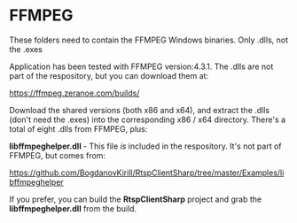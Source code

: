 # FFMPEG

These folders need to contain the FFMPEG Windows binaries. Only .dlls, not the .exes

Application has been tested with FFMPEG version:4.3.1. The .dlls are not part of the
respository, but you can download them at:

https://ffmpeg.zeranoe.com/builds/

Download the shared versions (both x86 and x64), and extract the .dlls (don't need the .exes)
into the corresponding x86 / x64 directory. There's a total of eight .dlls from FFMPEG, plus:

**libffmpeghelper.dll** - This file *is* included in the respository. It's not part of FFMPEG,
but comes from:

https://github.com/BogdanovKirill/RtspClientSharp/tree/master/Examples/libffmpeghelper

If you prefer, you can build the **RtspClientSharp** project and grab the **libffmpeghelper.dll**
from the build.

